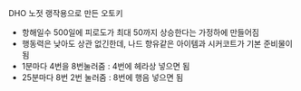 DHO 노젓 랭작용으로 만든 오토키

- 항해일수 500일에 피로도가 최대 50까지 상승한다는 가정하에 만들어짐
- 행동력은 낮아도 상관 없긴한데, 나드 향유같은 아이템과 시커코트가 기본 준비물이 됨
- 1분마다 4번을 8번눌러줌 : 4번에 헤라상 넣으면 됨
- 25분마다 8번 2번 눌러줌 : 8번에 행음 넣으면 됨
